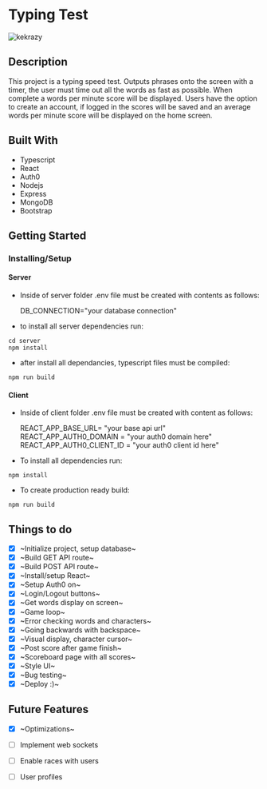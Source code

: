 # Typing Test
![kekrazy](https://user-images.githubusercontent.com/71105258/143619889-89d85e71-fa0d-439d-9975-1f8956292c51.gif)


## Description

This project is a typing speed test. Outputs phrases onto the screen with a timer, the user must time out all the words as fast as possible. When complete a words per minute score will be displayed. Users have the option to create an account, if logged in the scores will be saved and an average words per minute score will be displayed on the home screen.

## Built With
- Typescript
- React
- Auth0
- Nodejs
- Express
- MongoDB
- Bootstrap

## Getting Started

### Installing/Setup
#### Server 
* Inside of server folder .env file must be created with contents as follows: 

    DB_CONNECTION="your database connection"

* to install all server dependencies run:

```
cd server
npm install
```
* after install all dependancies, typescript files must be compiled: 
```
npm run build
```
#### Client
* Inside of client folder .env file must be created with content as follows: 

    REACT_APP_BASE_URL= "your base api url" 
    REACT_APP_AUTH0_DOMAIN =  "your auth0 domain here"
    REACT_APP_AUTH0_CLIENT_ID = "your auth0 client id here"

* To install all dependencies run:

```
npm install
```

* To create production ready build:

```
npm run build
```

## Things to do

- [x] ~Initialize project, setup database~
- [x] ~Build GET API route~
- [x] ~Build POST API route~
- [x] ~Install/setup React~
- [x] ~Setup Auth0 on~
- [x] ~Login/Logout buttons~
- [x] ~Get words display on screen~
- [x] ~Game loop~
- [x] ~Error checking words and characters~
- [x] ~Going backwards with backspace~
- [x] ~Visual display, character cursor~
- [x] ~Post score after game finish~
- [x] ~Scoreboard page with all scores~
- [x] ~Style UI~
- [x] ~Bug testing~
- [x] ~Deploy :)~

## Future Features

- [x] ~Optimizations~ 
- [ ] Implement web sockets
- [ ] Enable races with users
- [ ] User profiles




